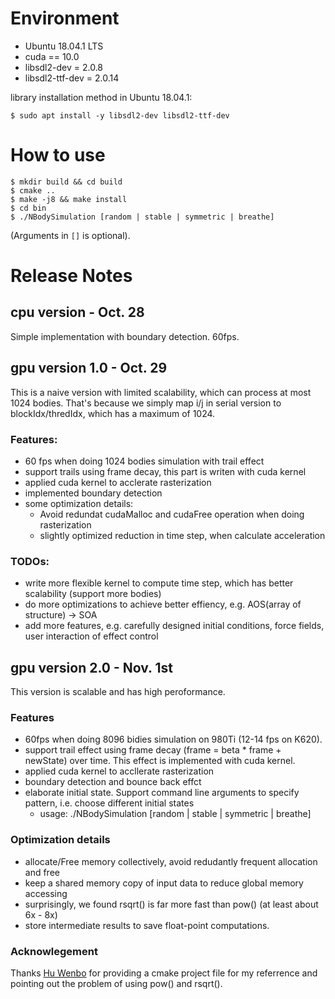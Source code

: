 
# Environment

* Ubuntu 18.04.1 LTS
* cuda == 10.0
* libsdl2-dev = 2.0.8
* libsdl2-ttf-dev = 2.0.14

library installation method in Ubuntu 18.04.1:
```
$ sudo apt install -y libsdl2-dev libsdl2-ttf-dev
```

# How to use
```
$ mkdir build && cd build
$ cmake ..
$ make -j8 && make install
$ cd bin
$ ./NBodySimulation [random | stable | symmetric | breathe]
```
(Arguments in `[]` is optional).

# Release Notes

## cpu version - Oct. 28
Simple implementation with boundary detection. 60fps.


## gpu version 1.0 - Oct. 29
This is a naive version with limited scalability, which can process at most 1024 bodies.
That's because we simply map i/j in serial version to blockIdx/thredIdx, which has a
maximum of 1024.

### Features:
* 60 fps when doing 1024 bodies simulation with trail effect
* support trails using frame decay, this part is writen with cuda kernel
* applied cuda kernel to acclerate rasterization
* implemented boundary detection
* some optimization details:
    * Avoid redundat cudaMalloc and cudaFree operation when doing rasterization
    * slightly optimized reduction in time step, when calculate acceleration

### TODOs:
* write more flexible kernel to compute time step, which has better scalability (support more bodies)
* do more optimizations to achieve better effiency, e.g. AOS(array of structure) -> SOA
* add more features, e.g. carefully designed initial conditions, force fields, user interaction of effect control


## gpu version 2.0 - Nov. 1st
This version is scalable and has high peroformance.

### Features
* 60fps when doing 8096 bidies simulation on 980Ti (12-14 fps on K620).
* support trail effect using frame decay (frame = beta * frame + newState) over time. This effect is implemented with
cuda kernel.
* applied cuda kernel to accllerate rasterization
* boundary detection and  bounce back effct
* elaborate initial state. Support command line arguments to specify pattern, i.e. choose different initial states
    * usage: ./NBodySimulation [random | stable | symmetric | breathe]


### Optimization details
* allocate/Free memory collectively, avoid redudantly frequent allocation and free
* keep a shared memory copy of input data to reduce global memory accessing
* surprisingly, we found rsqrt() is far more fast than pow() (at least about 6x - 8x)
* store intermediate results to save float-point computations.

### Acknowlegement
Thanks [Hu Wenbo](https://github.com/crisb-DUT) for providing a cmake project file for my referrence and pointing
out the problem of using pow() and rsqrt().
